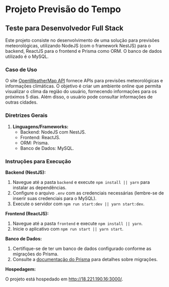   <h1>Projeto Previsão do Tempo</h1>

  <h2>Teste para Desenvolvedor Full Stack</h2>

  <p>Este projeto consiste no desenvolvimento de uma solução para previsões meteorológicas, utilizando NodeJS (com o framework NestJS) para o backend, ReactJS para o frontend e Prisma como ORM. O banco de dados utilizado é o MySQL.</p>

  <h3>Caso de Uso</h3>

  <p>O site <a href="https://openweathermap.org/api" target="_blank" rel="noopener noreferrer">OpenWeatherMap API</a> fornece APIs para previsões meteorológicas e informações climáticas. O objetivo é criar um ambiente online que permita visualizar o clima da região do usuário, fornecendo informações para os próximos 5 dias. Além disso, o usuário pode consultar informações de outras cidades.</p>
    <h3>Diretrizes Gerais</h3>

  <ol>
    <li>
      <strong>Linguagens/Frameworks:</strong>
      <ul>
        <li>Backend: NodeJS com NestJS.</li>
        <li>Frontend: ReactJS.</li>
        <li>ORM: Prisma.</li>
        <li>Banco de Dados: MySQL.</li>
      </ul>
    </li>
  </ol>

  <h3>Instruções para Execução</h3>

  <p><strong>Backend (NestJS):</strong></p>
  <ol>
    <li>Navegue até a pasta <code>backend</code> e execute <code>npm install || yarn</code> para instalar as dependências.</li>
    <li>Configure o arquivo <code>.env</code> com as credenciais necessárias (lembre-se de inserir suas credenciais para o MySQL).</li>
    <li>Execute o servidor com <code>npm run start:dev || yarn start:dev</code>.</li>
  </ol>
  <p><strong>Frontend (ReactJS):</strong></p>
  <ol>
    <li>Navegue até a pasta <code>frontend</code> e execute <code>npm install || yarn</code>.</li>
    <li>Inicie o aplicativo com <code>npm run start || yarn start</code>.</li>
  </ol>
    <p><strong>Banco de Dados:</strong></p>
    <ol>
      <li>Certifique-se de ter um banco de dados configurado conforme as migrações do Prisma.</li>
      <li>Consulte a <a href="https://www.prisma.io/docs/" target="_blank" rel="noopener noreferrer">documentação do Prisma</a> para detalhes sobre migrações.</li>
    </ol>

  <p><strong>Hospedagem:</strong></p>
  <p>O projeto está hospedado em <a href="http://18.221.190.16:3000/" target="_blank" rel="noopener noreferrer">http://18.221.190.16:3000/</a>.</p>
